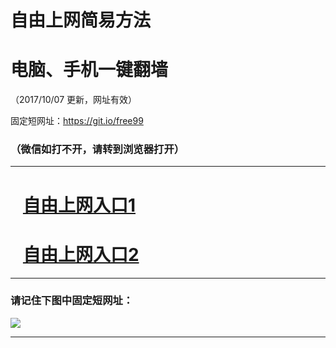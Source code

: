 ﻿# 自由上网简易方法

# 电脑、手机一键翻墙

（2017/10/07 更新，网址有效）

固定短网址：https://git.io/free99

### （微信如打不开，请转到浏览器打开）


***





# &nbsp;&nbsp; <a href="http://ft610926050.fwq-tz-1001.info/fwqtz01.html?t=100700117095 " target="_blank">自由上网入口1</a>
# &nbsp;&nbsp; <a href="http://ft1217216586.fwq-tz-1002.info/fwqtz02.html?t=10070014873 " target="_blank">自由上网入口2</a>
***

### 请记住下图中固定短网址：

<img src="https://s3-us-west-2.amazonaws.com/fwq-1001/yjfq-20170905okok.png" /> 


***

